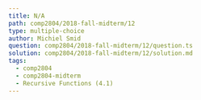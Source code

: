 ```yaml
---
title: N/A
path: comp2804/2018-fall-midterm/12
type: multiple-choice
author: Michiel Smid
question: comp2804/2018-fall-midterm/12/question.ts
solution: comp2804/2018-fall-midterm/12/solution.md
tags:
  - comp2804
  - comp2804-midterm
  - Recursive Functions (4.1)
---
```

